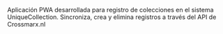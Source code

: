 Aplicación PWA desarrollada para registro de colecciones en el sistema UniqueCollection.
Sincroniza, crea y elimina registros a través del API de Crossmarx.nl
